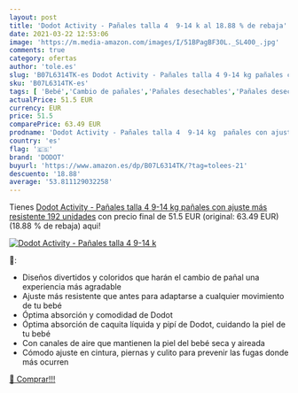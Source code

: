 ```yaml
---
layout: post
title: 'Dodot Activity - Pañales talla 4  9-14 k al 18.88 % de rebaja'
date: 2021-03-22 12:53:06
image: 'https://m.media-amazon.com/images/I/51BPagBF30L._SL400_.jpg'
comments: true
category: ofertas
author: 'tole.es'
slug: 'B07L6314TK-es Dodot Activity - Pañales talla 4 9-14 kg pañales con...'
sku: 'B07L6314TK-es'
tags: [ 'Bebé','Cambio de pañales','Pañales desechables','Pañales desechables para bebés','Pañales para bebé','dodot','pañales', ]
actualPrice: 51.5 EUR
currency: EUR
price: 51.5
comparePrice: 63.49 EUR
prodname: 'Dodot Activity - Pañales talla 4  9-14 kg  pañales con ajuste más resistente  192 unidades'
country: 'es'
flag: '🇪🇸'
brand: 'DODOT'
buyurl: 'https://www.amazon.es/dp/B07L6314TK/?tag=tolees-21'
descuento: '18.88'
average: '53.811129032258'
---
```


Tienes [Dodot Activity - Pañales talla 4  9-14 kg  pañales con ajuste más resistente  192 unidades](https://www.amazon.es/dp/B07L6314TK/?tag=tolees-21) con precio final de  51.5 EUR (original: 63.49 EUR) (18.88 %  de rebaja) aqui!

[![Dodot Activity - Pañales talla 4  9-14 k](https://m.media-amazon.com/images/I/51BPagBF30L._SL400_.jpg)](https://www.amazon.es/dp/B07L6314TK/?tag=tolees-21)

🔎:

- Diseños divertidos y coloridos que harán el cambio de pañal una experiencia más agradable
- Ajuste más resistente que antes para adaptarse a cualquier movimiento de tu bebé
- Óptima absorción y comodidad de Dodot
- Óptima absorción de caquita líquida y pipí de Dodot, cuidando la piel de tu bebé
- Con canales de aire que mantienen la piel del bebé seca y aireada
- Cómodo ajuste en cintura, piernas y culito para prevenir las fugas donde más ocurren

[🛒 Comprar!!!](https://www.amazon.es/dp/B07L6314TK/?tag=tolees-21)
